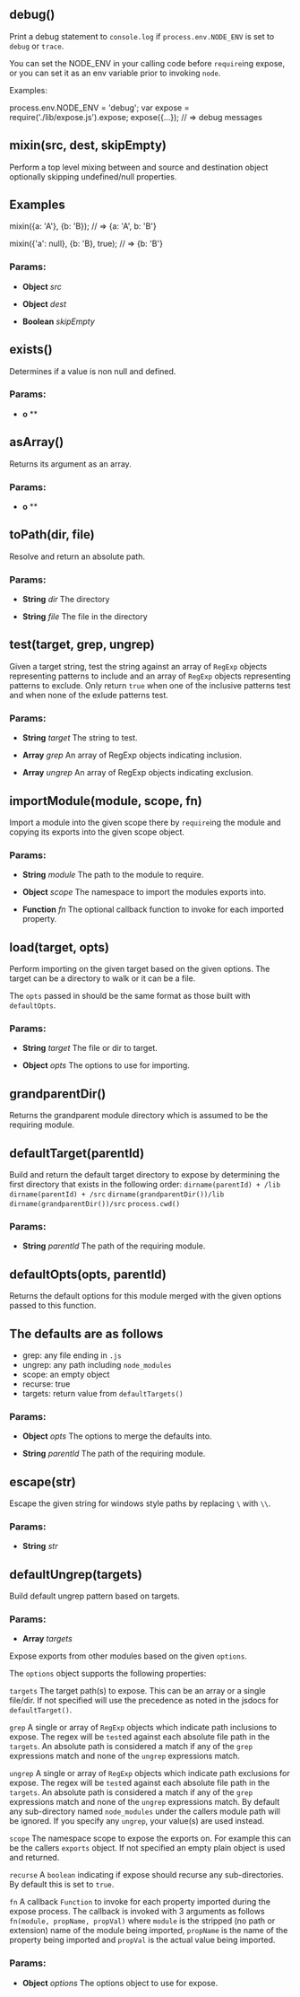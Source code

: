 

<!-- Start /home/boden/git/expose/lib/expose.js -->

## debug()

Print a debug statement to `console.log` if
`process.env.NODE_ENV` is set to `debug` or
`trace`.

 You can set the NODE_ENV in your calling code
 before `require`ing expose, or you can set it
 as an env variable prior to invoking `node`.

 Examples:

 process.env.NODE_ENV = 'debug';
 var expose = require('./lib/expose.js').expose;
 expose({...});
 // =&gt; debug messages

## mixin(src, dest, skipEmpty)

Perform a top level mixing between and source
and destination object optionally skipping
undefined/null properties.

## Examples

 mixin({a: 'A'}, {b: 'B});
 // =&gt; {a: 'A', b: 'B'}

 mixin({'a': null}, {b: 'B}, true);
 // =&gt; {b: 'B'}

### Params: 

* **Object** *src* 

* **Object** *dest* 

* **Boolean** *skipEmpty* 

## exists()

Determines if a value is non null
and defined.

### Params: 

* **o** ** 

## asArray()

Returns its argument as an array.

### Params: 

* **o** ** 

## toPath(dir, file)

Resolve and return an absolute path.

### Params: 

* **String** *dir* The directory

* **String** *file* The file in the directory

## test(target, grep, ungrep)

Given a target string, test the string against
an array of `RegExp` objects representing patterns
to include and an array of `RegExp` objects
representing patterns to exclude. Only return
`true` when one of the inclusive patterns test
and when none of the exlude patterns test.

### Params: 

* **String** *target* The string to test.

* **Array** *grep* An array of RegExp objects indicating inclusion.

* **Array** *ungrep* An array of RegExp objects indicating exclusion.

## importModule(module, scope, fn)

Import a module into the given scope there by
`require`ing the module and copying its exports
into the given scope object.

### Params: 

* **String** *module* The path to the module to require.

* **Object** *scope* The namespace to import the modules exports into.

* **Function** *fn* The optional callback function to invoke for each imported property.

## load(target, opts)

Perform importing on the given target based on the
given options. The target can be a directory to
walk or it can be a file.

The `opts` passed in should be the same format
as those built with `defaultOpts`.

### Params: 

* **String** *target* The file or dir to target.

* **Object** *opts* The options to use for importing.

## grandparentDir()

Returns the grandparent module directory which
is assumed to be the requiring module.

## defaultTarget(parentId)

Build and return the default target directory to expose
by determining the first directory that exists in the
following order:
`dirname(parentId) + /lib`
`dirname(parentId) + /src`
`dirname(grandparentDir())/lib`
`dirname(grandparentDir())/src`
`process.cwd()`

### Params: 

* **String** *parentId* The path of the requiring module.

## defaultOpts(opts, parentId)

Returns the default options for this module merged
with the given options passed to this function.

## The defaults are as follows
- grep: any file ending in `.js`
- ungrep: any path including `node_modules`
- scope: an empty object
- recurse: true
- targets: return value from `defaultTargets()`

### Params: 

* **Object** *opts* The options to merge the defaults into.

* **String** *parentId* The path of the requiring module.

## escape(str)

Escape the given string for windows style paths
by replacing `\` with `\\`.

### Params: 

* **String** *str* 

## defaultUngrep(targets)

Build default ungrep pattern based on targets.

### Params: 

* **Array** *targets* 

Expose exports from other modules based on the given `options`.

The `options` object supports the following properties:

`targets` The target path(s) to expose. This can be an
array or a single file/dir. If not specified will
use the precedence as noted in the jsdocs for `defaultTarget()`.

`grep` A single or array of `RegExp` objects which indicate
path inclusions to expose. The regex will be `test`ed
against each absolute file path in the `targets`. An
absolute path is considered a match if any of the `grep`
expressions match and none of the `ungrep` expressions
match.

`ungrep` A single or array of `RegExp` objects which indicate
path exclusions for expose. The regex will be `test`ed
against each absolute file path in the `targets`. An
absolute path is considered a match if any of the `grep`
expressions match and none of the `ungrep` expressions
match. By default any sub-directory named `node_modules`
under the callers module path will be ignored. If you specify
any `ungrep`, your value(s) are used instead.

`scope` The namespace scope to expose the exports on. For
example this can be the callers `exports` object. If not
specified an empty plain object is used and returned.

`recurse` A `boolean` indicating if expose should recurse
any sub-directories. By default this is set to `true`.

`fn` A callback `Function` to invoke for each property imported
during the expose process. The callback is invoked with 3 arguments
as follows `fn(module, propName, propVal)` where `module` is the
stripped (no path or extension) name of the module being imported,
`propName` is the name of the property being imported and `propVal`
is the actual value being imported.

### Params: 

* **Object** *options* The options object to use for expose.

<!-- End /home/boden/git/expose/lib/expose.js -->

